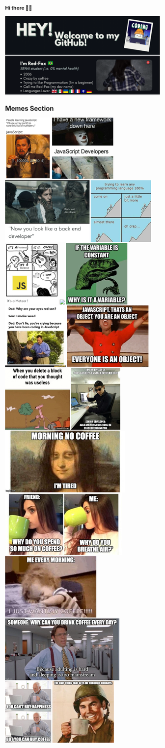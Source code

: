 ### Hi there 👋🏻
<img src='welcome.gif'> </img>
<img src='about_me.gif'> </img>
## Memes Section
<div>
<img src='/memes/meme1.jpg' width='auto' height = '200px'> </img>
<img src='/memes/meme2.webp' width='auto' height = '200px'> </img>
<img src='memes/meme3.webp' width='auto' height = '200px'> </img>
<img src='/memes/meme4.webp' width='auto' height = '200px'> </img>
<img src='/memes/meme5.webp' width='auto' height = '200px'> </img>
<img src='/memes/meme6.webpg' width='auto' height = '200px'> </img>
<img src='/memes/meme7.webp' width='auto' height = '200px'> </img>
<img src='/memes/meme8.webp' width='auto' height = '200px'> </img>
<img src='/memes/meme9.gif' width='auto' height = '200px'> </img>
<img src='/memes/meme10.gif' width='auto' height = '200px'> </img>
<img src='/memes/meme11.webp' width='auto' height = '200px'> </img>
<img src='/memes/meme12.webp' width='auto' height = '200px'> </img>
<img src='/memes/meme13.png' width='auto' height = '200px'> </img>
<img src='/memes/meme14.png' width='auto' height = '200px'> </img>
<img src='/memes/meme15.jpeg' width='auto' height = '200px'> </img>
<img src='/memes/meme16.jpg' width='auto' height = '200px'> </img>
<img src='/memes/meme17.png' width='auto' height = '200px'> </img>
</div>
